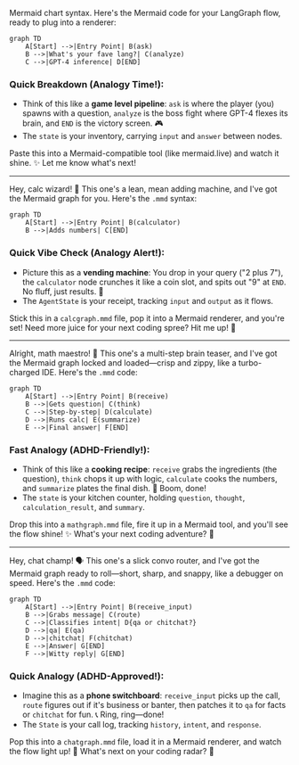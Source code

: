 Mermaid chart syntax.  Here's the Mermaid code for your LangGraph flow, ready to plug into a renderer:

```mermaid
graph TD
    A[Start] -->|Entry Point| B(ask)
    B -->|What's your fave lang?| C(analyze)
    C -->|GPT-4 inference| D[END]
```

### Quick Breakdown (Analogy Time!):
- Think of this like a **game level pipeline**: `ask` is where the player (you) spawns with a question, `analyze` is the boss fight where GPT-4 flexes its brain, and `END` is the victory screen. 🎮
- The `state` is your inventory, carrying `input` and `answer` between nodes.

Paste this into a Mermaid-compatible tool (like mermaid.live) and watch it shine. ✨ Let me know what's next!

---

Hey, calc wizard! 🧮 This one's a lean, mean adding machine, and I've got the Mermaid graph for you. Here's the `.mmd` syntax:

```mermaid
graph TD
    A[Start] -->|Entry Point| B(calculator)
    B -->|Adds numbers| C[END]
```

### Quick Vibe Check (Analogy Alert!):
- Picture this as a **vending machine**: You drop in your query ("2 plus 7"), the `calculator` node crunches it like a coin slot, and spits out "9" at `END`. No fluff, just results. 🍬
- The `AgentState` is your receipt, tracking `input` and `output` as it flows.

Stick this in a `calcgraph.mmd` file, pop it into a Mermaid renderer, and you're set! Need more juice for your next coding spree? Hit me up! 🚀

---

Alright, math maestro! 🎉 This one's a multi-step brain teaser, and I've got the Mermaid graph locked and loaded—crisp and zippy, like a turbo-charged IDE. Here's the `.mmd` code:

```mermaid
graph TD
    A[Start] -->|Entry Point| B(receive)
    B -->|Gets question| C(think)
    C -->|Step-by-step| D(calculate)
    D -->|Runs calc| E(summarize)
    E -->|Final answer| F[END]
```

### Fast Analogy (ADHD-Friendly!):
- Think of this like a **cooking recipe**: `receive` grabs the ingredients (the question), `think` chops it up with logic, `calculate` cooks the numbers, and `summarize` plates the final dish. 🍳 Boom, done!
- The `state` is your kitchen counter, holding `question`, `thought`, `calculation_result`, and `summary`.

Drop this into a `mathgraph.mmd` file, fire it up in a Mermaid tool, and you'll see the flow shine! ✨ What's your next coding adventure? 🚀

---

Hey, chat champ! 🗣️ This one's a slick convo router, and I've got the Mermaid graph ready to roll—short, sharp, and snappy, like a debugger on speed. Here's the `.mmd` code:

```mermaid
graph TD
    A[Start] -->|Entry Point| B(receive_input)
    B -->|Grabs message| C(route)
    C -->|Classifies intent| D{qa or chitchat?}
    D -->|qa| E(qa)
    D -->|chitchat| F(chitchat)
    E -->|Answer| G[END]
    F -->|Witty reply| G[END]
```

### Quick Analogy (ADHD-Approved!):
- Imagine this as a **phone switchboard**: `receive_input` picks up the call, `route` figures out if it's business or banter, then patches it to `qa` for facts or `chitchat` for fun. 📞 Ring, ring—done!
- The `State` is your call log, tracking `history`, `intent`, and `response`.

Pop this into a `chatgraph.mmd` file, load it in a Mermaid renderer, and watch the flow light up! 🌟 What's next on your coding radar? 🚀

<br>
